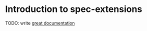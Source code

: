 # Introduction to spec-extensions

TODO: write [great documentation](http://jacobian.org/writing/what-to-write/)
